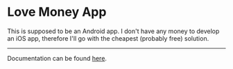 # Love Money App
<p>This is supposed to be an Android app. I don't have any money to develop an iOS app, therefore I'll go with the cheapest (probably free) solution.</p>
<hr>
<p>Documentation can be found <a href="https://github.com/Love-Money/love-money-docs" title="Documentation">here</a>.</p>
